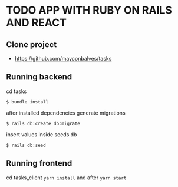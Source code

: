 # TODO APP WITH RUBY ON RAILS AND REACT

## Clone project

* https://github.com/mayconbalves/tasks

## Running backend

cd tasks

`$ bundle install`

after installed dependencies generate migrations

`$ rails db:create db:migrate`

insert values inside seeds db

`$ rails db:seed`

## Running frontend

cd tasks_client `yarn install` and after `yarn start`
